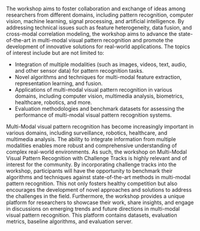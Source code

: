 The workshop aims to foster collaboration and exchange of ideas among researchers from different domains, including pattern recognition, computer vision, machine learning, signal processing, and artificial intelligence. By addressing technical issues such as feature heterogeneity, data fusion, and cross-modal correlation modeling, the workshop aims to advance the state-of-the-art in multi-modal visual pattern recognition and promote the development of innovative solutions for real-world applications. The topics of interest include but are not limited to:
- Integration of multiple modalities (such as images, videos, text, audio, and other sensor data) for pattern recognition tasks.
- Novel algorithms and techniques for multi-modal feature extraction, representation learning, and fusion.
- Applications of multi-modal visual pattern recognition in various domains, including computer vision, multimedia analysis, biometrics, healthcare, robotics, and more.
- Evaluation methodologies and benchmark datasets for assessing the performance of multi-modal visual pattern recognition systems.

Multi-Modal visual pattern recognition has become increasingly important in various domains, including surveillance, robotics, healthcare, and multimedia analysis. The ability to integrate information from multiple modalities enables more robust and comprehensive understanding of complex real-world environments. As such, the workshop on Multi-Modal Visual Pattern Recognition with Challenge Tracks is highly relevant and of interest for the community. By incorporating challenge tracks into the workshop, participants will have the opportunity to benchmark their algorithms and techniques against state-of-the-art methods in multi-modal pattern recognition. This not only fosters healthy competition but also encourages the development of novel approaches and solutions to address the challenges in the field. Furthermore, the workshop provides a unique platform for researchers to showcase their work, share insights, and engage in discussions on emerging trends and future directions in multi-modal visual pattern recognition. This platform contains datasets, evaluation metrics, baseline algorithms, and evaluation server.

 
